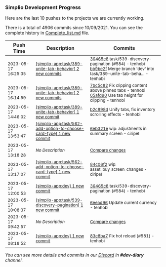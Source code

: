 
### Simplio Development Progress

Here are the last 10 pushes to the projects we are currently working.

There is a total of 4906 commits since 10/09/2021. You can see the complete history in
 [Complete_list.md](Complete_list.md) file.

| Push Time | Description | Commits |
| --- | --- | --- |
| <sub>2023-05-17 16:25:35</sub> | <sub>[[simplio-app:task/389\-unite\-tab\-behavior] 2 new commits](https://github.com/SimplioOfficial/simplio-app/compare/05afd90d3642...bb9be2ff8666)</sub> | <sub>[36465c8](https://github.com/SimplioOfficial/simplio-app/commit/36465c89df493b32db259219abd3f85f990e4adb) task/539-discovery-pagination (#584) - tenhobi<br>[bb9be2f](https://github.com/SimplioOfficial/simplio-app/commit/bb9be2ff8666b1b35a9426bde366c51abebf2e75) Merge branch 'dev' into task/389-unite-tab-beha... - tenhobi</sub> |
| <sub>2023-05-17 16:14:59</sub> | <sub>[[simplio-app:task/389\-unite\-tab\-behavior] 2 new commits](https://github.com/SimplioOfficial/simplio-app/compare/b2c898d5a586...05afd90d3642)</sub> | <sub>[7bc5c82](https://github.com/SimplioOfficial/simplio-app/commit/7bc5c8212443b1c4ce4cd5a1cf66f6a6c4921456) Fix clipping content above pinned tabs - tenhobi<br>[05afd90](https://github.com/SimplioOfficial/simplio-app/commit/05afd90d3642b71cf7e1009d027aed09c15c4eb2) Use tab height for clipping - tenhobi</sub> |
| <sub>2023-05-17 14:46:02</sub> | <sub>[[simplio-app:task/389\-unite\-tab\-behavior] 1 new commit](https://github.com/SimplioOfficial/simplio-app/commit/b2c898d5a5867db2035fbc065a6d969cf61eceaf)</sub> | <sub>[b2c898d](https://github.com/SimplioOfficial/simplio-app/commit/b2c898d5a5867db2035fbc065a6d969cf61eceaf) Unify tabs, fix inventory scrolling effects - tenhobi</sub> |
| <sub>2023-05-17 13:53:47</sub> | <sub>[[simplio-app:task/562\-add\-option\-to\-choose\-card\-type] 1 new commit](https://github.com/SimplioOfficial/simplio-app/commit/6eb321ef9712149a029495b986e09e3939c57790)</sub> | <sub>[6eb321e](https://github.com/SimplioOfficial/simplio-app/commit/6eb321ef9712149a029495b986e09e3939c57790) wip: adjustments in summary screen - ciripel</sub> |
| <sub>2023-05-17 13:18:28</sub> | <sub>_No Description_</sub> | <sub>[Compare changes](https://github.com/SimplioOfficial/simplio-app/compare/84c06f22749d...08bcca828b1c)</sub> |
| <sub>2023-05-17 13:17:07</sub> | <sub>[[simplio-app:task/562\-add\-option\-to\-choose\-card\-type] 1 new commit](https://github.com/SimplioOfficial/simplio-app/commit/84c06f22749d30e2dda649e1adcb6f237b1a4147)</sub> | <sub>[84c06f2](https://github.com/SimplioOfficial/simplio-app/commit/84c06f22749d30e2dda649e1adcb6f237b1a4147) wip: asset_buy_screen_changes - ciripel</sub> |
| <sub>2023-05-17 12:00:53</sub> | <sub>[[simplio-app:dev] 1 new commit](https://github.com/SimplioOfficial/simplio-app/commit/36465c89df493b32db259219abd3f85f990e4adb)</sub> | <sub>[36465c8](https://github.com/SimplioOfficial/simplio-app/commit/36465c89df493b32db259219abd3f85f990e4adb) task/539-discovery-pagination (#584) - tenhobi</sub> |
| <sub>2023-05-17 10:08:37</sub> | <sub>[[simplio-app:task/539\-discovery\-pagination] 1 new commit](https://github.com/SimplioOfficial/simplio-app/commit/6eead9667eedef1368747ef1c63eac62d419f5d4)</sub> | <sub>[6eead96](https://github.com/SimplioOfficial/simplio-app/commit/6eead9667eedef1368747ef1c63eac62d419f5d4) Update current currency - tenhobi</sub> |
| <sub>2023-05-17 09:42:57</sub> | <sub>_No Description_</sub> | <sub>[Compare changes](https://github.com/SimplioOfficial/simplio-app/compare/7071852785ef...b771fe865fdb)</sub> |
| <sub>2023-05-17 08:18:52</sub> | <sub>[[simplio-app:dev] 1 new commit](https://github.com/SimplioOfficial/simplio-app/commit/83c8ba72827526c10986e50110794de5ddb50f89)</sub> | <sub>[83c8ba7](https://github.com/SimplioOfficial/simplio-app/commit/83c8ba72827526c10986e50110794de5ddb50f89) Fix hot reload (#581) - tenhobi</sub> |

_You can see more details and commits in our [Discord](https://discord.gg/aKhjuwZmdP) in **#dev-diary** channel._
